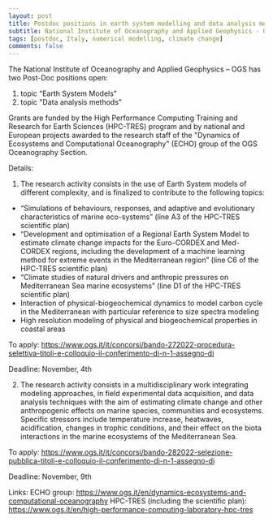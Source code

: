 ```yaml
---
layout: post
title: Postdoc positions in earth system modelling and data analysis methods (Italy)
subtitle: National Institute of Oceanography and Applied Geophysics - OGS
tags: [postdoc, Italy, numerical modelling, climate change]
comments: false
---
```

The National Institute of Oceanography and Applied Geophysics – OGS has two Post-Doc positions open:
1) topic “Earth System Models” 
2) topic "Data analysis methods"

Grants are funded by the High Performance Computing Training and Research for Earth Sciences (HPC-TRES) program and by national and European projects awarded to the research staff of the "Dynamics of Ecosystems and Computational Oceanography" (ECHO) group of the OGS Oceanography Section.

Details:
1) The research activity consists in  the use of Earth System models of different complexity, and is finalized to contribute to the following topics:
- “Simulations of behaviours, responses, and adaptive and evolutionary characteristics of marine eco-systems” (line A3 of the HPC-TRES scientific plan)
- “Development and optimisation of a Regional Earth System Model to estimate climate change impacts for  the  Euro-CORDEX and  Med-CORDEX regions, including the development of a machine learning method for extreme events in the Mediterranean region” (line C6 of the HPC-TRES scientific plan)
- “Climate studies of natural drivers and anthropic pressures on Mediterranean Sea marine ecosystems” (line D1 of the HPC-TRES scientific plan)
- Interaction  of  physical-biogeochemical  dynamics  to  model  carbon  cycle  in   the  Mediterranean  with particular reference to size spectra modeling
- High resolution modeling of physical and biogeochemical properties in coastal areas

To apply: https://www.ogs.it/it/concorsi/bando-272022-procedura-selettiva-titoli-e-colloquio-il-conferimento-di-n-1-assegno-di

Deadline: November, 4th

2) The research activity consists in  a multidisciplinary work integrating modeling approaches, in field experimental data acquisition, and data analysis techniques with the aim of estimating climate change and other anthropogenic effects on marine species, communities and ecosystems. 
Specific stressors include temperature increase, heatwaves, acidification, changes in trophic conditions, and their effect on the biota interactions in  the marine ecosystems of the Mediterranean Sea. 
 
To apply: https://www.ogs.it/it/concorsi/bando-282022-selezione-pubblica-titoli-e-colloquio-il-conferimento-di-n-1-assegno-di

Deadline: November, 9th


Links:
ECHO group: https://www.ogs.it/en/dynamics-ecosystems-and-computational-oceanography
HPC-TRES (including the scientific plan): https://www.ogs.it/en/high-performance-computing-laboratory-hpc-tres
